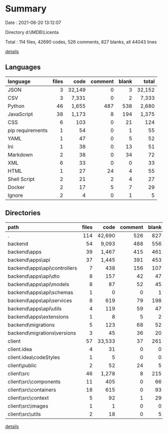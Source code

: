 # Summary

Date : 2021-08-20 13:12:07

Directory d:\IMDB\Licenta

Total : 114 files,  42690 codes, 526 comments, 827 blanks, all 44043 lines

[details](details.md)

## Languages
| language | files | code | comment | blank | total |
| :--- | ---: | ---: | ---: | ---: | ---: |
| JSON | 3 | 32,149 | 0 | 3 | 32,152 |
| CSV | 3 | 7,331 | 0 | 2 | 7,333 |
| Python | 46 | 1,655 | 487 | 538 | 2,680 |
| JavaScript | 38 | 1,173 | 8 | 194 | 1,375 |
| CSS | 6 | 103 | 0 | 21 | 124 |
| pip requirements | 1 | 54 | 0 | 1 | 55 |
| YAML | 1 | 47 | 0 | 5 | 52 |
| Ini | 1 | 38 | 0 | 13 | 51 |
| Markdown | 2 | 38 | 0 | 34 | 72 |
| XML | 6 | 33 | 0 | 0 | 33 |
| HTML | 1 | 27 | 24 | 4 | 55 |
| Shell Script | 2 | 21 | 2 | 4 | 27 |
| Docker | 2 | 17 | 5 | 7 | 29 |
| Ignore | 2 | 4 | 0 | 1 | 5 |

## Directories
| path | files | code | comment | blank | total |
| :--- | ---: | ---: | ---: | ---: | ---: |
| . | 114 | 42,690 | 526 | 827 | 44,043 |
| backend | 54 | 9,093 | 488 | 556 | 10,137 |
| backend\apps | 39 | 1,467 | 415 | 461 | 2,343 |
| backend\apps\api | 37 | 1,445 | 391 | 453 | 2,289 |
| backend\apps\api\controllers | 7 | 438 | 156 | 107 | 701 |
| backend\apps\api\dto | 8 | 157 | 42 | 47 | 246 |
| backend\apps\api\models | 8 | 87 | 52 | 45 | 184 |
| backend\apps\api\schemas | 1 | 0 | 0 | 1 | 1 |
| backend\apps\api\services | 8 | 619 | 79 | 198 | 896 |
| backend\apps\api\utils | 4 | 119 | 59 | 47 | 225 |
| backend\apps\extensions | 1 | 8 | 5 | 2 | 15 |
| backend\migrations | 5 | 123 | 68 | 52 | 243 |
| backend\migrations\versions | 3 | 45 | 36 | 20 | 101 |
| client | 57 | 33,533 | 37 | 261 | 33,831 |
| client\.idea | 4 | 31 | 0 | 0 | 31 |
| client\.idea\codeStyles | 1 | 5 | 0 | 0 | 5 |
| client\public | 2 | 52 | 24 | 5 | 81 |
| client\src | 46 | 1,278 | 8 | 215 | 1,501 |
| client\src\components | 11 | 405 | 0 | 66 | 471 |
| client\src\containers | 18 | 615 | 0 | 93 | 708 |
| client\src\context | 5 | 92 | 1 | 29 | 122 |
| client\src\images | 1 | 1 | 0 | 0 | 1 |
| client\src\utils | 2 | 18 | 0 | 5 | 23 |

[details](details.md)